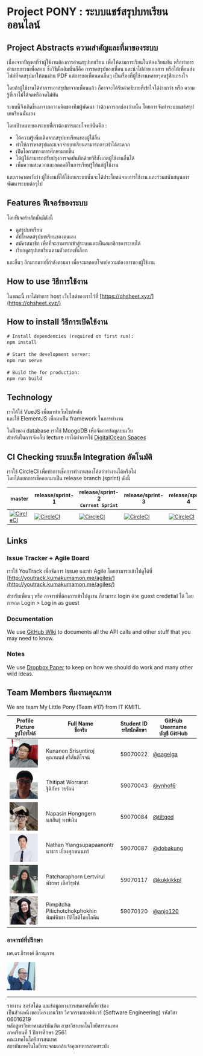 # Project PONY : ระบบแชร์สรุปบทเรียนออนไลน์
## Project Abstracts ความสำคัญและที่มาของระบบ
เนื่องจากปัญหาที่ว่าผู้ใช้งานต้องการอ่านสรุปบทเรียน เพื่อให้ตามการเรียนในห้องเรียนทัน หรือทำการอ่านทบทวนเพื่อสอบ ซึ่งวิธีดั้งเดิมนั่นก็คือ การขอสรุปของเพื่อน และนำไปถ่ายเอกสาร หรือให้เพื่อนส่งไฟล์ที่จดสรุปมาให้ตนผ่าน PDF แต่การขอเพื่อนคนอื่นๆ เป็นเรื่องที่ผู้ใช้งานหลายๆคนรู้สึกเกรงใจ

โดยถ้าผู้ใช้งานได้ทำการเอาสรุปมาจากเพื่อนแล้ว ก็อาจจะได้รับคำอธิบายที่เข้าใจได้ง่ายกว่า หรือ ความรู้ที่เราไม่ได้จดหรือจดไม่ทัน

ระบบนี้จึงเกิดขึ้นมาจากความคิดของทีมผู้พัฒนา ว่าต้องการลดช่องว่างนั้น โดยการจัดทำระบบแชร์สรุปบทเรียนนั่นเอง

โดยเป้าหมายของระบบที่เราต้องการตอบโจทย์นั่นคือ :
- ได้ความรู้เพิ่มเติมจากสรุปบทเรียนของผู้ใช้อื่น
- ทำให้การหาสรุปและแจกจ่ายบทเรียนสามารถกระทำได้สะดวก
- เปิดโอกาสทางการศึกษามากขึ้น
- ให้ผู้ใช้สามารถปรับปรุงการจดบันทึกด้วยวิธีสังเกตผู้ใช้งานอื่นได้
- เพื่มความสะดวกและลดอคติในการเรียนรู้ให้แก่ผู้ใช้งาน

และเราคาดหวังว่า ผู้ใช้งานที่ได้ใช้งานระบบนั้นจะได้ประโยชน์จากการใช้งาน และร่วมสนับสนุนการพัฒนาระบบต่อๆไป

## Features ฟีเจอร์ของระบบ
โดยฟีเจอร์หลักนั้นมีดังนี้
- ดูสรุปบทเรียน
- อัปโหลดสรุปบทเรียนของตนเอง
- สมัครสมาชิก เพื่อที่จะสามารถเข้าสู่ระบบและเป็นสมาชิกของระบบได้
- เรียกดูสรุปบทเรียนตามตัวกรองที่เลือก

และอื่นๆ อีกมากมายที่กำลังตามมา เพื่อจะมาตอบโจทย์ความต้องการของผู้ใช้งาน

## How to use วิธีการใช้งาน
ในขณะนี้ เราได้ทำการ host เว็บไซต์ของเราไว้ที่ [https://ohsheet.xyz/](https://ohsheet.xyz/)

## How to install วิธีการเปิดใช้งาน
```
# Install dependencies (required on first run):
npm install

# Start the development server:
npm run serve

# Build the for production:
npm run build
```

## Technology
เราได้ใช้ VueJS เพื่อมาทำเว็บไซต์หลัก<br>
และใช้ ElementJS เพื่อมาเป็น framework ในการทำงาน

ในฝั่งของ database เราใช้ MongoDB เพื่อจัดการข้อมูลบนเว็บ<br>
สำหรับในการจัดเก็บ lecture เราได้ทำการใช้ [DigitalOcean Spaces](https://www.digitalocean.com/products/spaces/)

## CI Checking ระบบเช็ค Integration อัตโนมัติ
เราใช้ CircleCI เพื่อทำการเช็คการทำงานของโค้ดว่าทำงานได้หรือไม่<br>
โดยได้แยกการเช็คออกมาเป็น release branch (sprint) ดังนี้

| master                                                                                                                                                                                                                                        | release/sprint-1                                                                                                                                                                                                                                                      | release/sprint-2<br>`Current Sprint`                                                                                                                                                                                                                                  | release/sprint-3                                                                                                                                                                                                                                                      | release/sprint-4                                                                                                                                                                                                                                                      |
|-----------------------------------------------------------------------------------------------------------------------------------------------------------------------------------------------------------------------------------------------|-----------------------------------------------------------------------------------------------------------------------------------------------------------------------------------------------------------------------------------------------------------------------|-----------------------------------------------------------------------------------------------------------------------------------------------------------------------------------------------------------------------------------------------------------------------|-----------------------------------------------------------------------------------------------------------------------------------------------------------------------------------------------------------------------------------------------------------------------|-----------------------------------------------------------------------------------------------------------------------------------------------------------------------------------------------------------------------------------------------------------------------|
| [![CircleCI](https://circleci.com/gh/IRIS-KMITL/se-y61-project-my-little-pony/tree/master.svg?style=svg&circle-token=4a79d7cd87beaeab28be229919c50730893c5a6b)](https://circleci.com/gh/IRIS-KMITL/se-y61-project-my-little-pony/tree/master) | [![CircleCI](https://circleci.com/gh/IRIS-KMITL/se-y61-project-my-little-pony/tree/release%2Fsprint-1.svg?style=svg&circle-token=4a79d7cd87beaeab28be229919c50730893c5a6b)](https://circleci.com/gh/IRIS-KMITL/se-y61-project-my-little-pony/tree/release%2Fsprint-1) | [![CircleCI](https://circleci.com/gh/IRIS-KMITL/se-y61-project-my-little-pony/tree/release%2Fsprint-2.svg?style=svg&circle-token=4a79d7cd87beaeab28be229919c50730893c5a6b)](https://circleci.com/gh/IRIS-KMITL/se-y61-project-my-little-pony/tree/release%2Fsprint-2) | [![CircleCI](https://circleci.com/gh/IRIS-KMITL/se-y61-project-my-little-pony/tree/release%2Fsprint-3.svg?style=svg&circle-token=4a79d7cd87beaeab28be229919c50730893c5a6b)](https://circleci.com/gh/IRIS-KMITL/se-y61-project-my-little-pony/tree/release%2Fsprint-3) | [![CircleCI](https://circleci.com/gh/IRIS-KMITL/se-y61-project-my-little-pony/tree/release%2Fsprint-4.svg?style=svg&circle-token=4a79d7cd87beaeab28be229919c50730893c5a6b)](https://circleci.com/gh/IRIS-KMITL/se-y61-project-my-little-pony/tree/release%2Fsprint-4) |

## Links
### Issue Tracker + Agile Board
เราใช้ YouTrack เพื่อจัดการ Issue และทำ Agile โดยสามารถเข้าไปดูได้ที่ [http://youtrack.kumakumamon.me/agiles/](http://youtrack.kumakumamon.me/agiles/)

สำหรับเพื่อนๆ หรือ อาจารย์ที่ต้องการเข้าไปดูงาน ก็สามารถ login ด้วย guest credetial ได้ โดยการกด Login > Log in as guest

### Documentation
We use [GitHub Wiki](https://github.com/IRIS-KMITL/se-y61-project-my-little-pony/wiki) to documents all the API calls and other stuff that you may need to know.

### Notes
We use [Dropbox Paper](https://paper.dropbox.com/doc/Team-Pony-Notes--AMIJDaViQyVW09cDNZXEI8nbAg-PlOpOdkh9KS0o61vw9bVc) to keep on how we should do work and many other wild ideas.

## Team Members ทีมงานคุณภาพ
We are team My Little Pony (Team #17) from IT KMITL

| Profile Picture<br>รูปโปรไฟล์                            | Full Name<br>ชื่อจริง                                    | Student ID<br>รหัสนักศึกษา | GitHub Username<br>บัญชี GitHub              |
|--------------------------------------------------------|-------------------------------------------------------|-------------------------|--------------------------------------------|
| <img src="img/profile-pic/59070022.png" height="75px"> | Kunanon Srisuntiroj<br>คุณานนต์ ศรีสันติโรจน์               | 59070022                | [@sagelga](https://github.com/sagelga)     |
| <img src="img/profile-pic/59070043.png" height="75px"> | Thitipat Worrarat<br>ฐิติภัทร วรรัตน์                      | 59070043                | [@ynhof6](https://github.com/ynhof6)       |
| <img src="img/profile-pic/59070084.png" height="75px"> | Napasin Hongngern<br>นภสินธุ์ หงษ์เงิน                     | 59070084                | [@tiltgod](https://github.com/tiltgod)     |
| <img src="img/profile-pic/59070087.png" height="75px"> | Nathan Yiangsupapaanontr<br>นาธาร เยี่ยงศุภพนนทร์         | 59070087                | [@dobakung](https://github.com/dobakung)   |
| <img src="img/profile-pic/59070117.png" height="75px"> | Patcharaphorn Lertvirul<br>พัชรพร เลิศวิรุฬห์              | 59070117                | [@kukkikkpl](https://github.com/kukkikkpl) |
| <img src="img/profile-pic/59070120.png" height="75px"> | Pimpitcha Pitichotchokphokhin<br>พิมพ์พิชชา ปิติโชติโชคโภคิน | 59070120                | [@anjo120](https://github.com/anjo120)     |

### อาจารย์ที่ปรึกษา
ผศ.ดร.ธีรพงศ์ ลีลานุภาพ

<img src="img/profile-pic/KimLee.jpg" height="75px">

---

รายงาน ซอร์สโค้ด และข้อมูลทางสารสนเทศที่เกี่ยวข้อง<br>
เป็นส่วนหนึ่งของโครงงานวิชา วิศวกรรมซอฟท์แวร์ (Software Engineering) รหัสวิชา 06016219<br>
หลักสูตรวิทยาศาสตร์บัณฑิต สาขาวิชาเทคโนโลยีสารสนเทศ<br>
ภาคเรียนที่ 1 ปีการศึกษา 2561<br>
คณะเทคโนโลยีสารสนเทศ<br>
สถาบันเทคโนโลยีพระจอมเกล้าเจ้าคุณทหารลาดกระบัง
